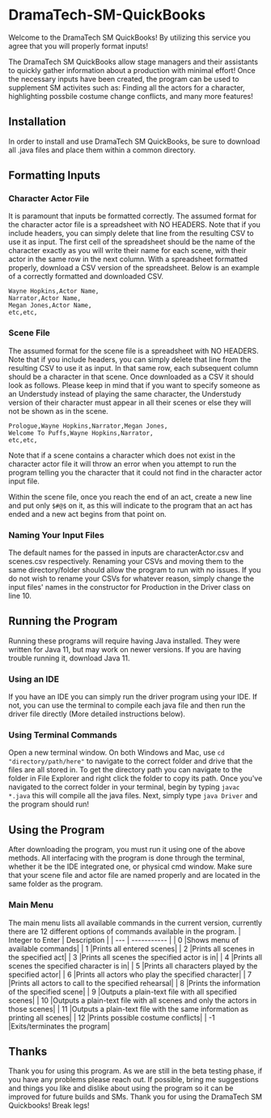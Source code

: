 # DramaTech-SM-QuickBooks
Welcome to the DramaTech SM QuickBooks! By utilizing this service you agree that you will properly format inputs! 

The DramaTech SM QuickBooks allow stage managers and their assistants to quickly gather information about a production with minimal effort! Once the necessary inputs have been created, the program can be used to supplement SM activites such as: Finding all the actors for a character, highlighting possbile costume change conflicts, and many more features!

## Installation
In order to install and use DramaTech SM QuickBooks, be sure to download all .java files and place them within a common directory.
## Formatting Inputs
### Character Actor File
It is paramount that inputs be formatted correctly. The assumed format for the character actor file is a spreadsheet with NO HEADERS. Note that if you include headers, you can simply delete that line from the resulting CSV to use it as input. The first cell of the spreadsheet should be the name of the character exactly as you will write their name for each scene, with their actor in the same row in the next column. With a spreadsheet formatted properly, download a CSV version of the spreadsheet. Below is an example of a correctly formatted and downloaded CSV.

```
Wayne Hopkins,Actor Name,
Narrator,Actor Name,
Megan Jones,Actor Name,
etc,etc,
```
### Scene File
The assumed format for the scene file is a spreadsheet with NO HEADERS. Note that if you include headers, you can simply delete that line from the resulting CSV to use it as input. In that same row, each subsequent column should be a character in that scene. Once downloaded as a CSV it should look as follows. Please keep in mind that if you want to specify someone as an Understudy instead of playing the same character, the Understudy version of their character must appear in all their scenes or else they will not be shown as in the scene.
```
Prologue,Wayne Hopkins,Narrator,Megan Jones,
Welcome To Puffs,Wayne Hopkins,Narrator,
etc,etc,
```
Note that if a scene contains a character which does not exist in the character actor file it will throw an error when you attempt to run the program telling you the character that it could not find in the character actor input file.

Within the scene file, once you reach the end of an act, create a new line and put only `$#@$` on it, as this will indicate to the program that an act has ended and a new act begins from that point on.

### Naming Your Input Files
The default names for the passed in inputs are characterActor.csv and scenes.csv respectively. Renaming your CSVs and moving them to the same directory/folder should allow the program to run with no issues. If you do not wish to rename your CSVs for whatever reason, simply change the input files' names in the constructor for Production in the Driver class on line 10.

## Running the Program
Running these programs will require having Java installed. They were written for Java 11, but may work on newer versions. If you are having trouble running it, download Java 11.
### Using an IDE
If you have an IDE you can simply run the driver program using your IDE. If not, you can use the terminal to compile each java file and then run the driver file directly (More detailed instructions below).

### Using Terminal Commands
Open a new terminal window. On both Windows and Mac, use `cd "directory/path/here"` to navigate to the correct folder and drive that the files are all stored in. To get the directory path you can navigate to the folder in File Explorer and right click the folder to copy its path. Once you've navigated to the correct folder in your terminal, begin by typing `javac *.java` this will compile all the java files. Next, simply type `java Driver` and the program should run!

## Using the Program
After downloading the program, you must run it using one of the above methods. All interfacing with the program is done through the terminal, whether it be the IDE integrated one, or physical cmd window. Make sure that your scene file and actor file are named properly and are located in the same folder as the program.
### Main Menu
The main menu lists all available commands in the current version, currently there are 12 different options of commands available in the program.
| Integer to Enter | Description |
| --- | ----------- |
| 0 |Shows menu of available commands|
| 1 |Prints all entered scenes|
| 2 |Prints all scenes in the specified act|
| 3 |Prints all scenes the specified actor is in|
| 4 |Prints all scenes the specified character is in|
| 5 |Prints all characters played by the specified actor|
| 6 |Prints all actors who play the specified character|
| 7 |Prints all actors to call to the specified rehearsal|
| 8 |Prints the information of the specified scene|
| 9 |Outputs a plain-text file with all specified scenes|
| 10 |Outputs a plain-text file with all scenes and only the actors in those scenes|
| 11 |Outputs a plain-text file with the same information as printing all scenes|
| 12 |Prints possible costume conflicts|
| -1 |Exits/terminates the program|

## Thanks
Thank you for using this program. As we are still in the beta testing phase, if you have any problems please reach out. If possible, bring me suggestions and things you like and dislike about using the program so it can be improved for future builds and SMs. Thank you for using the DramaTech SM Quickbooks! Break legs!
